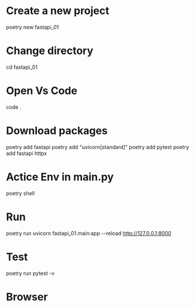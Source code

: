 # Create a new project 
poetry new fastapi_01

# Change directory
cd fastapi_01

# Open Vs Code 
code .

# Download packages 
poetry add fastapi 
poetry add "uvicorn[standard]"
poetry add pytest
poetry add fastapi httpx


# Actice Env in main.py
poetry shell 


# Run
poetry run uvicorn fastapi_01.main:app --reload
 http://127.0.0.1:8000

# Test
poetry run pytest -v 

# Browser 





